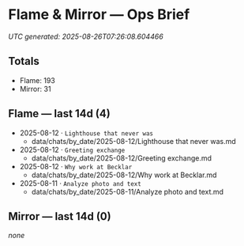 # Flame & Mirror — Ops Brief
_UTC generated: 2025-08-26T07:26:08.604466_

## Totals
- Flame:  193
- Mirror: 31

## Flame — last 14d (4)
- 2025-08-12 · `Lighthouse that never was`
  - data/chats/by_date/2025-08-12/Lighthouse that never was.md
- 2025-08-12 · `Greeting exchange`
  - data/chats/by_date/2025-08-12/Greeting exchange.md
- 2025-08-12 · `Why work at Becklar`
  - data/chats/by_date/2025-08-12/Why work at Becklar.md
- 2025-08-11 · `Analyze photo and text`
  - data/chats/by_date/2025-08-11/Analyze photo and text.md

## Mirror — last 14d (0)
_none_